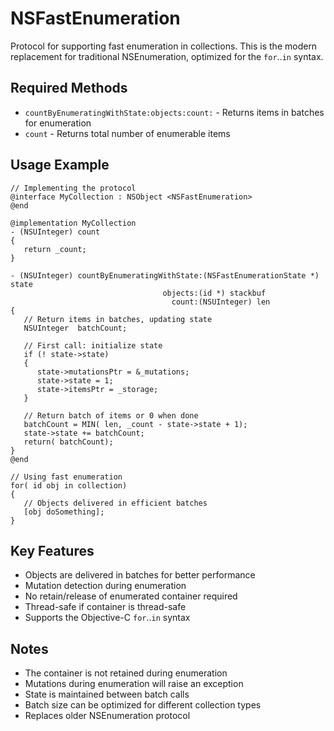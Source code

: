 # NSFastEnumeration

Protocol for supporting fast enumeration in collections. This is the modern replacement for traditional NSEnumeration, optimized for the `for`..`in` syntax.

## Required Methods

- `countByEnumeratingWithState:objects:count:` - Returns items in batches for enumeration
- `count` - Returns total number of enumerable items

## Usage Example

```objc
// Implementing the protocol
@interface MyCollection : NSObject <NSFastEnumeration>
@end

@implementation MyCollection
- (NSUInteger) count 
{
   return _count;
}

- (NSUInteger) countByEnumeratingWithState:(NSFastEnumerationState *) state
                                  objects:(id *) stackbuf
                                    count:(NSUInteger) len
{
   // Return items in batches, updating state
   NSUInteger  batchCount;
   
   // First call: initialize state
   if (! state->state)
   {
      state->mutationsPtr = &_mutations;
      state->state = 1;
      state->itemsPtr = _storage;
   }
   
   // Return batch of items or 0 when done
   batchCount = MIN( len, _count - state->state + 1);
   state->state += batchCount;
   return( batchCount);
}
@end

// Using fast enumeration
for( id obj in collection)  
{
   // Objects delivered in efficient batches
   [obj doSomething];
}
```

## Key Features

- Objects are delivered in batches for better performance
- Mutation detection during enumeration
- No retain/release of enumerated container required
- Thread-safe if container is thread-safe
- Supports the Objective-C `for`..`in` syntax

## Notes

- The container is not retained during enumeration
- Mutations during enumeration will raise an exception
- State is maintained between batch calls
- Batch size can be optimized for different collection types
- Replaces older NSEnumeration protocol
